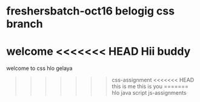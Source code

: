 # freshersbatch-oct16 belogig css branch
welcome
<<<<<<< HEAD
Hii buddy
=======
welcome to css
hlo gelaya
>>>>>>> css-assignment
<<<<<<< HEAD
this is me this is you
=======
hlo java script
>>>>>>> js-assignments
